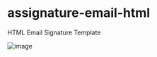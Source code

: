 # assignature-email-html
HTML Email Signature Template

![image](https://user-images.githubusercontent.com/8583465/62956450-5abe2e00-bdc9-11e9-9154-81677aefd627.png)
